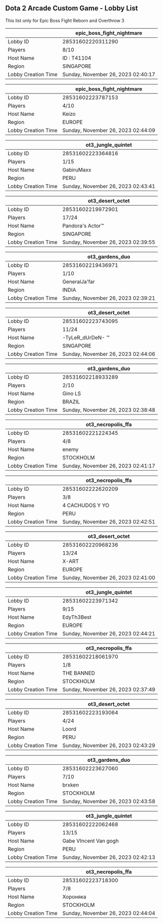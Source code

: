 ## Dota 2 Arcade Custom Game - Lobby List

This list only for Epic Boss Fight Reborn and Overthrow 3

|  | epic_boss_fight_nightmare |
| ------ | ------ |
| Lobby ID | 28531602220311290 |
| Players | 8/10 |
| Host Name | ID : T41104 |
| Region | SINGAPORE |
| Lobby Creation Time | Sunday, November 26, 2023 02:40:17 |


|  | epic_boss_fight_nightmare |
| ------ | ------ |
| Lobby ID | 28531602223787153 |
| Players | 4/10 |
| Host Name | Keizo |
| Region | EUROPE |
| Lobby Creation Time | Sunday, November 26, 2023 02:44:09 |


|  | ot3_jungle_quintet |
| ------ | ------ |
| Lobby ID | 28531602223364816 |
| Players | 1/15 |
| Host Name | GabiruMaxx |
| Region | PERU |
| Lobby Creation Time | Sunday, November 26, 2023 02:43:41 |


|  | ot3_desert_octet |
| ------ | ------ |
| Lobby ID | 28531602219972901 |
| Players | 17/24 |
| Host Name | Pandora's Actor™ |
| Region | SINGAPORE |
| Lobby Creation Time | Sunday, November 26, 2023 02:39:55 |


|  | ot3_gardens_duo |
| ------ | ------ |
| Lobby ID | 28531602219436971 |
| Players | 1/10 |
| Host Name | GeneralJa'far |
| Region | INDIA |
| Lobby Creation Time | Sunday, November 26, 2023 02:39:21 |


|  | ot3_desert_octet |
| ------ | ------ |
| Lobby ID | 28531602223743095 |
| Players | 11/24 |
| Host Name | -TyLeR_dUrDeN- ™ |
| Region | SINGAPORE |
| Lobby Creation Time | Sunday, November 26, 2023 02:44:06 |


|  | ot3_gardens_duo |
| ------ | ------ |
| Lobby ID | 28531602218933289 |
| Players | 2/10 |
| Host Name | Gino LS |
| Region | BRAZIL |
| Lobby Creation Time | Sunday, November 26, 2023 02:38:48 |


|  | ot3_necropolis_ffa |
| ------ | ------ |
| Lobby ID | 28531602221224345 |
| Players | 4/8 |
| Host Name | enemy |
| Region | STOCKHOLM |
| Lobby Creation Time | Sunday, November 26, 2023 02:41:17 |


|  | ot3_necropolis_ffa |
| ------ | ------ |
| Lobby ID | 28531602222620209 |
| Players | 3/8 |
| Host Name | 4 CACHUDOS Y YO |
| Region | PERU |
| Lobby Creation Time | Sunday, November 26, 2023 02:42:51 |


|  | ot3_desert_octet |
| ------ | ------ |
| Lobby ID | 28531602220968236 |
| Players | 13/24 |
| Host Name | X-ART |
| Region | EUROPE |
| Lobby Creation Time | Sunday, November 26, 2023 02:41:00 |


|  | ot3_jungle_quintet |
| ------ | ------ |
| Lobby ID | 28531602223971342 |
| Players | 9/15 |
| Host Name | EdyTh3Best |
| Region | EUROPE |
| Lobby Creation Time | Sunday, November 26, 2023 02:44:21 |


|  | ot3_necropolis_ffa |
| ------ | ------ |
| Lobby ID | 28531602218061970 |
| Players | 1/8 |
| Host Name | THE BANNED |
| Region | STOCKHOLM |
| Lobby Creation Time | Sunday, November 26, 2023 02:37:49 |


|  | ot3_desert_octet |
| ------ | ------ |
| Lobby ID | 28531602223193064 |
| Players | 4/24 |
| Host Name | Loord |
| Region | PERU |
| Lobby Creation Time | Sunday, November 26, 2023 02:43:29 |


|  | ot3_gardens_duo |
| ------ | ------ |
| Lobby ID | 28531602223627060 |
| Players | 7/10 |
| Host Name | brxken |
| Region | STOCKHOLM |
| Lobby Creation Time | Sunday, November 26, 2023 02:43:58 |


|  | ot3_jungle_quintet |
| ------ | ------ |
| Lobby ID | 28531602222062468 |
| Players | 13/15 |
| Host Name | Gabe VIncent Van gogh |
| Region | PERU |
| Lobby Creation Time | Sunday, November 26, 2023 02:42:13 |


|  | ot3_necropolis_ffa |
| ------ | ------ |
| Lobby ID | 28531602223718300 |
| Players | 7/8 |
| Host Name | Хороняка |
| Region | STOCKHOLM |
| Lobby Creation Time | Sunday, November 26, 2023 02:44:04 |


